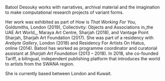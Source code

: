 Batool Desouky works with narratives, archival material and the imagination to make computational research projects of variant forms. 

Her work was exhibited as part of How is _That Working For You_, Goldsmiths, London (2019), Collectivity: Objects and Associations in_the UAE Art World_, Maraya Art Centre, Sharjah (2018), and Vantage Point Sharjah, Sharjah Art Foundation (2017). She was part of a residency with _Arebyte Gallery_, London (2018) and Residency For Artists On Hiatus, online (2014). Batool has worked as programme coordinator and curatorial assistant at _Sharjah Art Foundation_ (2013 – 2018). In 2018, she co-founded Tariff, a bilingual, independent publishing platform that introduces the world to artists from the SWANA region. 

She is currently based between London and Kuwait.

